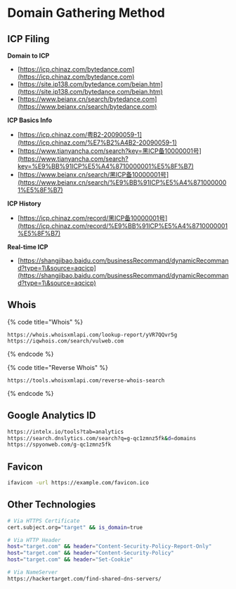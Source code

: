 # Domain Gathering Method

## ICP Filing

**Domain to ICP**

* [https://icp.chinaz.com/bytedance.com](https://icp.chinaz.com/bytedance.com)
* [https://site.ip138.com/bytedance.com/beian.htm](https://site.ip138.com/bytedance.com/beian.htm)
* [https://www.beianx.cn/search/bytedance.com](https://www.beianx.cn/search/bytedance.com)

**ICP Basics Info**

* [https://icp.chinaz.com/粤B2-20090059-1](https://icp.chinaz.com/%E7%B2%A4B2-20090059-1)
* [https://www.tianyancha.com/search?key=黑ICP备10000001号](https://www.tianyancha.com/search?key=%E9%BB%91ICP%E5%A4%8710000001%E5%8F%B7)
* [https://www.beianx.cn/search/黑ICP备10000001号](https://www.beianx.cn/search/%E9%BB%91ICP%E5%A4%8710000001%E5%8F%B7)

**ICP History**

* [https://icp.chinaz.com/record/黑ICP备10000001号](https://icp.chinaz.com/record/%E9%BB%91ICP%E5%A4%8710000001%E5%8F%B7)

**Real-time ICP**

* [https://shangjibao.baidu.com/businessRecommand/dynamicRecommand?type=1\&source=aqcicp](https://shangjibao.baidu.com/businessRecommand/dynamicRecommand?type=1\&source=aqcicp)

## Whois

{% code title="Whois" %}
```
https://whois.whoisxmlapi.com/lookup-report/yVR7QQvr5g
https://iqwhois.com/search/vulweb.com
```
{% endcode %}

{% code title="Reverse Whois" %}
```
https://tools.whoisxmlapi.com/reverse-whois-search
```
{% endcode %}

## Google Analytics ID

```bash
https://intelx.io/tools?tab=analytics
https://search.dnslytics.com/search?q=g-qc1zmnz5fk&d=domains
https://spyonweb.com/g-qc1zmnz5fk
```

## Favicon

```bash
ifavicon -url https://example.com/favicon.ico
```

## Other Technologies

```bash
# Via HTTPS Certificate
cert.subject.org="target" && is_domain=true

# Via HTTP Header
host="target.com" && header="Content-Security-Policy-Report-Only"
host="target.com" && header="Content-Security-Policy"
host="target.com" && header="Set-Cookie"

# Via NameServer
https://hackertarget.com/find-shared-dns-servers/
```
